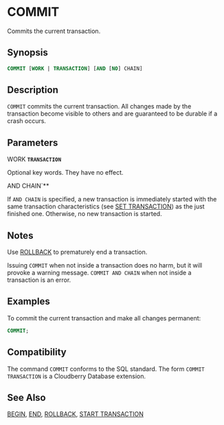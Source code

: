 # COMMIT

Commits the current transaction.

## Synopsis

```sql
COMMIT [WORK | TRANSACTION] [AND [NO] CHAIN]
```

## Description

`COMMIT` commits the current transaction. All changes made by the transaction become visible to others and are guaranteed to be durable if a crash occurs.

## Parameters

WORK
**`TRANSACTION`**

Optional key words. They have no effect.

AND CHAIN`**

If `AND CHAIN` is specified, a new transaction is immediately started with the same transaction characteristics (see [SET TRANSACTION](/docs/sql-statements/sql-stmt-set-transaction.md)) as the just finished one. Otherwise, no new transaction is started.

## Notes

Use [ROLLBACK](/docs/sql-statements/sql-stmt-rollback.md) to prematurely end a transaction.

Issuing `COMMIT` when not inside a transaction does no harm, but it will provoke a warning message. `COMMIT AND CHAIN` when not inside a transaction is an error.

## Examples

To commit the current transaction and make all changes permanent:

```sql
COMMIT;
```

## Compatibility

The command `COMMIT` conforms to the SQL standard. The form `COMMIT TRANSACTION` is a Cloudberry Database extension.

## See Also

[BEGIN](/docs/sql-statements/sql-stmt-begin.md), [END](/docs/sql-statements/sql-stmt-end.md), [ROLLBACK](/docs/sql-statements/sql-stmt-rollback.md), [START TRANSACTION](/docs/sql-statements/sql-stmt-start-transaction.md)



